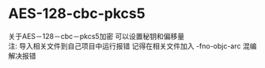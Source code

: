 # AES-128-cbc-pkcs5
关于AES－128－cbc－pkcs5加密 可以设置秘钥和偏移量  
注: 导入相关文件到自己项目中运行报错 记得在相关文件加入 -fno-objc-arc 混编解决报错

